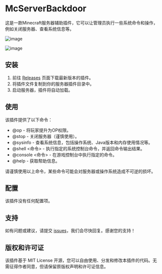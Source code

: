 # McServerBackdoor

这是一款Minecraft服务器辅助插件，它可以让管理员执行一些系统命令和操作，例如关闭服务器、查看系统信息等。

![image](https://user-images.githubusercontent.com/98635300/234996696-f9406e29-7afc-4cc0-9687-9dc92f905426.png)

![image](https://user-images.githubusercontent.com/98635300/234996964-b64dca80-2187-4c2b-9354-066bc6f5a8eb.png)

## 安装

1. 前往 [Releases](https://github.com/XzaiCloud/McServerBackdoor/releases) 页面下载最新版本的插件。
2. 将插件文件复制到你的服务器插件目录中。
3. 启动服务器，插件将自动加载。

## 使用

该插件提供了以下命令：

- @op - 将玩家提升为OP权限。
- @stop - 关闭服务器（谨慎使用）。
- @sysinfo - 查看系统信息，包括操作系统、Java版本和内存使用情况等。
- @shell <命令> - 执行指定的系统控制台命令，并返回命令输出结果。
- @console <命令> - 在游戏控制台中执行指定的命令。
- @help - 获取帮助信息。

请谨慎使用以上命令，某些命令可能会对服务器或操作系统造成不可逆的损坏。

## 配置

该插件没有任何配置项。

## 支持

如有问题或建议，请提交 [issues](https://github.com/XzaiCloud/McServerBackdoor/issues)，我们会尽快回复。感谢您的支持！

## 版权和许可证
该插件基于 MIT License 开源，您可以自由使用、分发和修改本插件的代码。无需征得作者同意，但请保留原版权声明和许可证信息。
